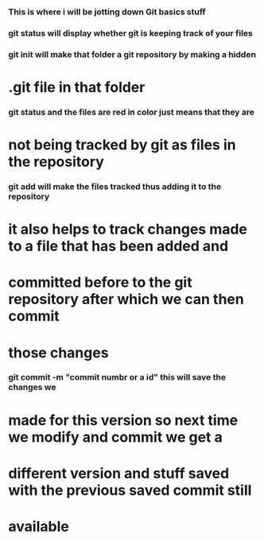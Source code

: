### This is where i will be jotting down Git basics stuff
### git status will display whether git is keeping track of your files

### git init will make that folder a git repository by making a hidden 
# .git file in that folder

### git status and the files are red in color just means that they are 
# not being tracked by git as files in the repository 

### git add will make the files tracked thus adding it to the repository 
# it also helps to track changes made to a file that has been added and 
# committed before to the git repository after which we can then commit 
# those changes

### git commit -m "commit numbr or a id" this will save the changes we 
# made for this version so next time we modify and commit we get a 
# different version and stuff saved with the previous saved commit still 
# available


